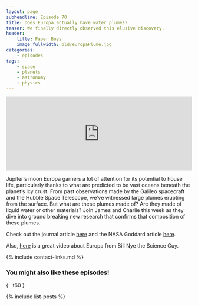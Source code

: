```yaml
---
layout: page
subheadline: Episode 70
title: Does Europa actually have water plumes?
teaser: We finally directly observed this elusive discovery.
header:
    title: Paper Boys
    image_fullwidth: old/europaPlume.jpg
categories:
    - episodes
tags:
    - space
    - planets
    - astronomy
    - physics
---
```


<iframe src="https://pinecast.com/player/6cad85d8-f7cc-4968-b0e7-bb2d2f5f9703?theme=thick" seamless height="200" style="border:0" class="pinecast-embed" frameborder="0" width="100%"></iframe>

Jupiter’s moon Europa garners a lot of attention for its potential to house life, particularly thanks to what are predicted to be vast oceans beneath the planet’s icy crust. From past observations made by the Galileo spacecraft and the Hubble Space Telescope, we’ve witnessed large plumes erupting from the surface. But what are these plumes made of? Are they made of liquid water or other materials? Join James and Charlie this week as they dive into ground breaking new research that confirms that composition of these plumes.
	
Check out the journal article [here](https://www.nature.com/articles/s41550-019-0933-6) and the NASA Goddard article [here](https://www.nasa.gov/feature/goddard/2019/nasa-scientists-confirm-water-vapor-on-europa).

Also, [here](https://www.youtube.com/watch?v=upRqAaCEEhw) is a great video about Europa from Bill Nye the Science Guy.

{% include contact-links.md %}

### You might also like these episodes!
{: .t60 }

{% include list-posts %}
